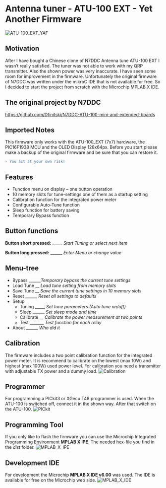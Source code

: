 # Antenna tuner - ATU-100 EXT - Yet Another Firmware
![ATU-100_EXT_YAF](images/ATU-100_EXT_YAF.jpg)

## Motivation
After I have bought a Chinese clone of N7DDC Antenna tune ATU-100 EXT I wasn’t really satisfied.
The tuner was not able to work with my QRP transmitter. Also the shown power was very inaccurate.
I have seen some room for improvement in the firmware. Unfortunately the original firmware of N7DDC was written under the mikroC IDE that is not available for free. So I decided to start the project from scratch with the Microchip MPLAB X IDE.

## The original project by N7DDC
https://github.com/Dfinitski/N7DDC-ATU-100-mini-and-extended-boards

## Imported Notes
This firmware only works with the ATU-100_EXT (7x7) hardware, the PIC16F1938 MCU and the OLED Display 128x64px.
Before you start please make a backup of the original firmware and be sure that you can restore it.
```diff
- You act at your own risk!
```
## Features
+ Function menu on display – one button operation
+ 10 memory slots for tune-settings one of them as a startup setting
+ Calibration function for the integrated power meter
+ Configurable Auto-Tune function
+ Sleep function for battery saving
+ Temporary Bypass function 

## Button functions
**Button short pressed:** _____ *Start Tuning or select next item* 

**Button long pressed:** ______ *Enter Menu or change value* 

## Menu-tree
+ Bypass ______*Temporary bypass the current tune settings*
+ Load Tune __ *Load tune setting from memory slots*
+ Save Tune __ *Save the current tune settings in 10 memory slots*
+ Reset ______ *Reset all settings to defaults*
+ Setup
     - Tuning _____ *Set tune parameters (Auto tune on/off)*
     * Sleep ______ *Set sleep mode and time*
     * Calibrate __ *Calibrate the power measurement at two points*
     * Test _______ *Test function for each relay*
+ About ______ *Who did it*

## Calibration
The firmware includes a two point calibration function for the integrated power meter.
It is recommend to calibrate on the lowest (max 10W) and highest (max 100W) used power level.
For calibration you need a transmitter with adjustable TX power and a dummy load.
![Calibration](images/Calibrate_setup.png)

## Programmer
For programming a PICkit3 or XGecu T48 programmer is used.
When the ATU-100 is switched off, connect it in the shown way.
After that switch on the ATU-100.
![PICkit](images/PICkit.jpg)

## Programming Tool
If you only like to flash the firmware you can use the Microchip Integrated Programming Environment
**MPLAB X IPE**.
The needed hex-file you find in the *dist* folder.
![MPLAB_X_IPE](images/MPLAB_X_IPE.png)

## Development IDE
For development the Microchip **MPLAB X IDE v6.00** was used.
The IDE is available for free on the Microchip web side.
![MPLAB_X_IDE](images/MPLAB_X_IDE.png)

